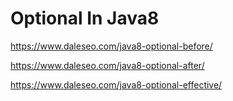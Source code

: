 # Optional In Java8



https://www.daleseo.com/java8-optional-before/

https://www.daleseo.com/java8-optional-after/

https://www.daleseo.com/java8-optional-effective/



